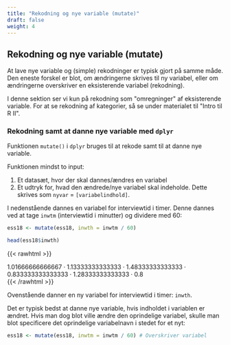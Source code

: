 ```yaml
---
title: "Rekodning og nye variable (mutate)"
draft: false
weight: 4
---
```


## Rekodning og nye variable (mutate)

At lave nye variable og (simple) rekodninger er typisk gjort på samme måde. Den eneste forskel er blot, om ændringerne skrives til ny variabel, eller om ændringerne overskriver en eksisterende variabel (rekodning).

I denne sektion ser vi kun på rekodning som "omregninger" af eksisterende variable. For at se rekodning af kategorier, så se under materialet til "Intro til R II".


### Rekodning samt at danne nye variable med `dplyr`

Funktionen `mutate()` i `dplyr` bruges til at rekode samt til at danne nye variable.

Funktionen mindst to input: 
1. Et datasæt, hvor der skal dannes/ændres en variabel
2. Et udtryk for, hvad den ændrede/nye variabel skal indeholde. Dette skrives som `nyvar` = `[variabelindhold]`.

I nedenstående dannes en variabel for interviewtid i timer. Denne dannes ved at tage `inwtm` (interviewtid i minutter) og dividere med 60:


```R
ess18 <- mutate(ess18, inwth = inwtm / 60)

head(ess18$inwth)
```

{{< rawhtml >}}
<style>
.list-inline {list-style: none; margin:0; padding: 0}
.list-inline>li {display: inline-block}
.list-inline>li:not(:last-child)::after {content: "\00b7"; padding: 0 .5ex}
</style>
<ol class=list-inline><li>1.01666666666667</li><li>1.13333333333333</li><li>1.48333333333333</li><li>0.833333333333333</li><li>1.28333333333333</li><li>0.8</li></ol>
{{< /rawhtml >}}


Ovenstående danner en ny variabel for interviewtid i timer: `inwth`. 

Det er typisk bedst at danne nye variable, hvis indholdet i variablen er ændret. Hvis man dog blot ville ændre den oprindelige variabel, skulle man blot specificere det oprindelige variabelnavn i stedet for et nyt:

```R
ess18 <- mutate(ess18, inwtm = inwtm / 60) # Overskriver variabel
```